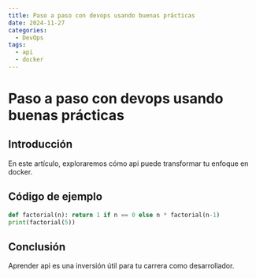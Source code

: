 ```yaml
---
title: Paso a paso con devops usando buenas prácticas
date: 2024-11-27
categories:
  - DevOps
tags:
  - api
  - docker
---
```


# Paso a paso con devops usando buenas prácticas

## Introducción

En este artículo, exploraremos cómo api puede transformar tu enfoque en docker.

## Código de ejemplo

```python
def factorial(n): return 1 if n == 0 else n * factorial(n-1)
print(factorial(5))
```

## Conclusión

Aprender api es una inversión útil para tu carrera como desarrollador.